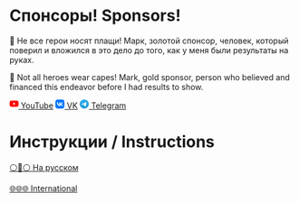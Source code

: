 # Спонсоры! Sponsors!
🥇 Не все герои носят плащи! Марк, золотой спонсор, человек, который поверил и вложился в это дело до того, как у меня были результаты на руках.

🥇 Not all heroes wear capes! Mark, gold sponsor, person who believed and financed this endeavor before I had results to show.

[<img src="../media/youtube.svg" alt="YouTube" width="16" height="16"/> YouTube](https://youtube.com/channel/UCuNjQLWeYezMKmJBICgsn2g) [<img src="../media/vk.svg" alt="VK" width="16" height="16"/> VK](https://vk.com/club23918120) [<img src="../media/tg.svg" alt="TG" width="16" height="16"/> Telegram](https://t.me/markambient)

# Инструкции / Instructions

[⚪🔵⚪ На русском](Div0.ru.md)

[🌐🌐🌐 International](Div0.en.md)
